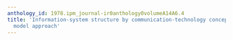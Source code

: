 ```yaml
---
anthology_id: 1978.ipm_journal-ir0anthology0volumeA14A6.4
title: 'Information-system structure by communication-technology concepts: A cybernetic
  model approach'
---
```

